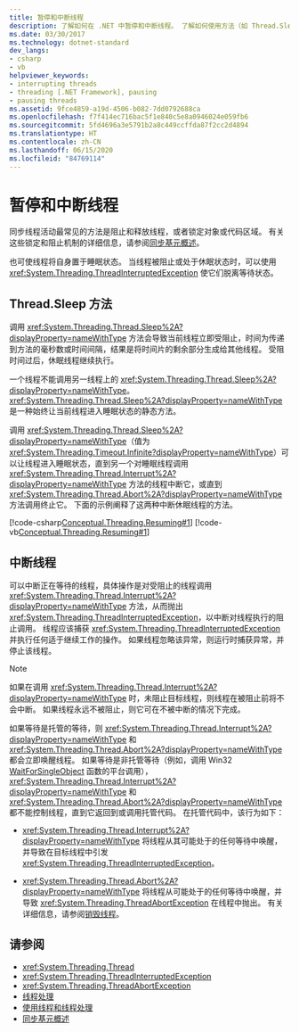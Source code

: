 ```yaml
---
title: 暂停和中断线程
description: 了解如何在 .NET 中暂停和中断线程。 了解如何使用方法（如 Thread.Sleep 和 Thread.Interrupt）和异常（如 ThreadInterruptedException）。
ms.date: 03/30/2017
ms.technology: dotnet-standard
dev_langs:
- csharp
- vb
helpviewer_keywords:
- interrupting threads
- threading [.NET Framework], pausing
- pausing threads
ms.assetid: 9fce4859-a19d-4506-b082-7dd0792688ca
ms.openlocfilehash: f7f414ec716bac5f1e840c5e8a0946024e059fb6
ms.sourcegitcommit: 5fd4696a3e5791b2a8c449ccffda87f2cc2d4894
ms.translationtype: HT
ms.contentlocale: zh-CN
ms.lasthandoff: 06/15/2020
ms.locfileid: "84769114"
---
```

# <a name="pausing-and-interrupting-threads"></a>暂停和中断线程

同步线程活动最常见的方法是阻止和释放线程，或者锁定对象或代码区域。 有关这些锁定和阻止机制的详细信息，请参阅[同步基元概述](overview-of-synchronization-primitives.md)。  
  
 也可使线程将自身置于睡眠状态。 当线程被阻止或处于休眠状态时，可以使用 <xref:System.Threading.ThreadInterruptedException> 使它们脱离等待状态。  
  
## <a name="the-threadsleep-method"></a>Thread.Sleep 方法

 调用 <xref:System.Threading.Thread.Sleep%2A?displayProperty=nameWithType> 方法会导致当前线程立即受阻止，时间为传递到方法的毫秒数或时间间隔，结果是将时间片的剩余部分生成给其他线程。 受阻时间过后，休眠线程继续执行。  
  
 一个线程不能调用另一线程上的 <xref:System.Threading.Thread.Sleep%2A?displayProperty=nameWithType>。  <xref:System.Threading.Thread.Sleep%2A?displayProperty=nameWithType> 是一种始终让当前线程进入睡眠状态的静态方法。  
  
 调用 <xref:System.Threading.Thread.Sleep%2A?displayProperty=nameWithType>（值为 <xref:System.Threading.Timeout.Infinite?displayProperty=nameWithType>）可以让线程进入睡眠状态，直到另一个对睡眠线程调用 <xref:System.Threading.Thread.Interrupt%2A?displayProperty=nameWithType> 方法的线程中断它，或直到 <xref:System.Threading.Thread.Abort%2A?displayProperty=nameWithType> 方法调用终止它。  下面的示例阐释了这两种中断休眠线程的方法。  
  
 [!code-csharp[Conceptual.Threading.Resuming#1](../../../samples/snippets/csharp/VS_Snippets_CLR/Conceptual.Threading.Resuming/cs/Sleep1.cs#1)]
 [!code-vb[Conceptual.Threading.Resuming#1](../../../samples/snippets/visualbasic/VS_Snippets_CLR/Conceptual.Threading.Resuming/vb/Sleep1.vb#1)]  
  
## <a name="interrupting-threads"></a>中断线程

 可以中断正在等待的线程，具体操作是对受阻止的线程调用 <xref:System.Threading.Thread.Interrupt%2A?displayProperty=nameWithType> 方法，从而抛出 <xref:System.Threading.ThreadInterruptedException>，以中断对线程执行的阻止调用。 线程应该捕获 <xref:System.Threading.ThreadInterruptedException> 并执行任何适于继续工作的操作。 如果线程忽略该异常，则运行时捕获异常，并停止该线程。  
  
> [!NOTE]
> 如果在调用 <xref:System.Threading.Thread.Interrupt%2A?displayProperty=nameWithType> 时，未阻止目标线程，则线程在被阻止前将不会中断。 如果线程永远不被阻止，则它可在不被中断的情况下完成。  
  
 如果等待是托管的等待，则 <xref:System.Threading.Thread.Interrupt%2A?displayProperty=nameWithType> 和 <xref:System.Threading.Thread.Abort%2A?displayProperty=nameWithType> 都会立即唤醒线程。 如果等待是非托管等待（例如，调用 Win32 [WaitForSingleObject](/windows/desktop/api/synchapi/nf-synchapi-waitforsingleobject) 函数的平台调用），<xref:System.Threading.Thread.Interrupt%2A?displayProperty=nameWithType> 和 <xref:System.Threading.Thread.Abort%2A?displayProperty=nameWithType> 都不能控制线程，直到它返回到或调用托管代码。 在托管代码中，该行为如下：  
  
- <xref:System.Threading.Thread.Interrupt%2A?displayProperty=nameWithType> 将线程从其可能处于的任何等待中唤醒，并导致在目标线程中引发 <xref:System.Threading.ThreadInterruptedException>。  
  
- <xref:System.Threading.Thread.Abort%2A?displayProperty=nameWithType> 将线程从可能处于的任何等待中唤醒，并导致 <xref:System.Threading.ThreadAbortException> 在线程中抛出。 有关详细信息，请参阅[销毁线程](destroying-threads.md)。  
  
## <a name="see-also"></a>请参阅

- <xref:System.Threading.Thread>
- <xref:System.Threading.ThreadInterruptedException>
- <xref:System.Threading.ThreadAbortException>
- [线程处理](index.md)
- [使用线程和线程处理](using-threads-and-threading.md)
- [同步基元概述](overview-of-synchronization-primitives.md)
